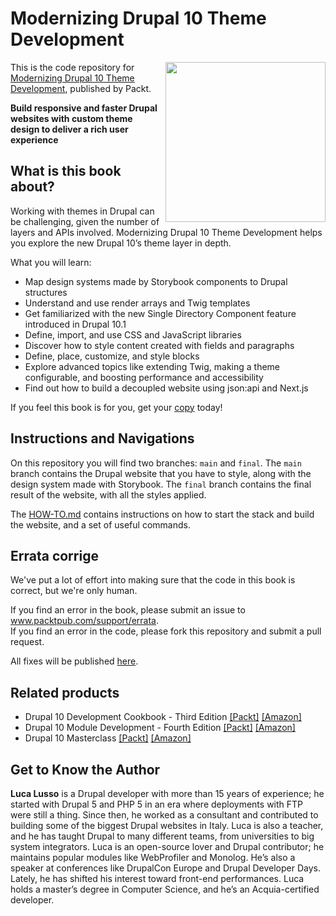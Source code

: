 # Modernizing Drupal 10 Theme Development

<a href="https://www.packtpub.com/product/modernizing-drupal-10-theme-development/9781803238098"><img src="https://m.media-amazon.com/images/I/41GXkrGsgpL._SX403_BO1,204,203,200_.jpg" alt="" height="256px" align="right"></a>

This is the code repository for [Modernizing Drupal 10 Theme Development](https://www.packtpub.com/product/modernizing-drupal-10-theme-development/9781803238098), published by Packt.

**Build responsive and faster Drupal websites with custom theme design to deliver a rich user experience**

## What is this book about?
Working with themes in Drupal can be challenging, given the number of layers and APIs involved. Modernizing Drupal 10 Theme Development helps you explore the new Drupal 10’s theme layer in depth.

What you will learn:
* Map design systems made by Storybook components to Drupal structures
* Understand and use render arrays and Twig templates
* Get familiarized with the new Single Directory Component feature introduced in Drupal 10.1
* Define, import, and use CSS and JavaScript libraries
* Discover how to style content created with fields and paragraphs
* Define, place, customize, and style blocks
* Explore advanced topics like extending Twig, making a theme configurable, and boosting performance and accessibility
* Find out how to build a decoupled website using json:api and Next.js

If you feel this book is for you, get your [copy](https://packt.link/CGNe7) today!

## Instructions and Navigations
On this repository you will find two branches: `main` and `final`. The `main` branch contains the Drupal website that
you have to style, along with the design system made with Storybook. The `final` branch contains the final result of the
website, with all the styles applied.

The [HOW-TO.md](HOW-TO.md) contains instructions on how to start the stack and build the website, and a set of useful
commands.

## Errata corrige

We've put a lot of effort into making sure that the code in this book is correct, but we're only human.

If you find an error in the book, please submit an issue to www.packtpub.com/support/errata. \
If you find an error in the code, please fork this repository and submit a pull request.

All fixes will be published [here](ERRATA.md).

## Related products
* Drupal 10 Development Cookbook - Third Edition [[Packt]](https://www.packtpub.com/product/drupal-10-development-cookbook-third-edition/9781803234960) [[Amazon]](https://www.amazon.com/dp/1803234962)
* Drupal 10 Module Development - Fourth Edition [[Packt]](https://www.packtpub.com/product/drupal-10-module-development-fourth-edition/9781837631803) [[Amazon]](https://www.amazon.com/dp/1837631808)
* Drupal 10 Masterclass [[Packt]](https://www.packtpub.com/product/drupal-10-masterclass/9781837633104) [[Amazon]](https://www.amazon.com/dp/B0BNNS7JCM)

## Get to Know the Author
**Luca Lusso**
is a Drupal developer with more than 15 years of experience; he started with Drupal 5 and PHP 5 in an era where
deployments with FTP were still a thing. Since then, he worked as a consultant and contributed to building some of the
biggest Drupal websites in Italy. Luca is also a teacher, and he has taught Drupal to many different teams, from
universities to big system integrators. Luca is an open-source lover and Drupal contributor; he maintains popular
modules like WebProfiler and Monolog. He’s also a speaker at conferences like DrupalCon Europe and Drupal Developer
Days. Lately, he has shifted his interest toward front-end performances. Luca holds a master’s degree in Computer
Science, and he’s an Acquia-certified developer.
